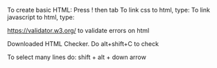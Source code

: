 To create basic HTML: Press ! then tab
To link css to html, type: <link rel="stylesheet" href="css/style.css">
To link javascript to html, type: <script src="javascript/text.js"></script>

<!-- To comment code, do Ctrl + K + C.
You can select an entire block of code or just a line without selecting. -->

https://validator.w3.org/ to validate errors on html

Downloaded HTML Checker. Do alt+shift+C to check

To select many lines do: shift + alt + down arrow